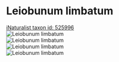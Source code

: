 
Leiobunum limbatum
==================
  
[iNaturalist taxon id: 525996](https://www.inaturalist.org/taxa/525996)  
![Leiobunum limbatum](https://inaturalist-open-data.s3.amazonaws.com/photos/156259385/medium.jpeg)  
![Leiobunum limbatum](https://inaturalist-open-data.s3.amazonaws.com/photos/52653668/medium.jpeg)  
![Leiobunum limbatum](https://inaturalist-open-data.s3.amazonaws.com/photos/156259385/medium.jpeg)  
![Leiobunum limbatum](https://inaturalist-open-data.s3.amazonaws.com/photos/52653668/medium.jpeg)